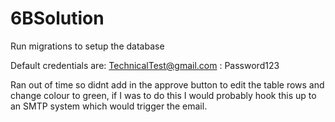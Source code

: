 # 6BSolution

Run migrations to setup the database


Default credentials are: TechnicalTest@gmail.com : Password123

Ran out of time so didnt add in the approve button to edit the table rows and change colour to green, if I was to do this I would probably hook this up to an SMTP system which would trigger the email.
